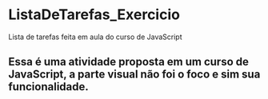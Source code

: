 # ListaDeTarefas_Exercicio
Lista de tarefas feita em aula do curso de JavaScript

## Essa é uma atividade proposta em um curso de JavaScript, a parte visual não foi o foco e sim sua funcionalidade.

